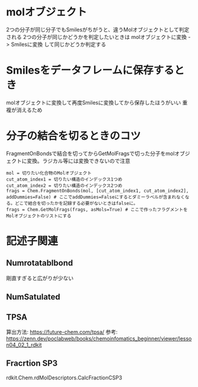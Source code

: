 # molオブジェクト
2つの分子が同じ分子でもSmilesがちがうと、違うMolオブジェクトとして判定される
2つの分子が同じかどうかを判定したいときは
molオブジェクトに変換 -> Smilesに変換
して同じかどうか判定する

# Smilesをデータフレームに保存するとき
molオブジェクトに変換して再度Smilesに変換してから保存したほうがいい
重複が消えるため

# 分子の結合を切るときのコツ
FragmentOnBondsで結合を切ってからGetMolFragsで切った分子をmolオブジェクトに変換。ラジカル等には変換できないので注意
```
mol = 切りたい化合物のMolオブジェクト
cut_atom_index1 = 切りたい構造のインデックス1つめ
cut_atom_index2 = 切りたい構造のインデックス2つめ
frags = Chem.FragmentOnBonds(mol, [cut_atom_index1, cut_atom_index2], addDummies=False) # ここでaddDummies=Falseにするとダミーラベルが含まれなくなる。どこで結合を切ったかを記録する必要がないときはfalseに。
frags = Chem.GetMolFrags(frags, asMols=True) # ここで作ったフラグメントをMolオブジェクトのリストにする
```

# 記述子関連
## Numrotatablbond
剛直すぎると広がりが少ない

## NumSatulated

## TPSA
算出方法: https://future-chem.com/tpsa/ 
参考: https://zenn.dev/poclabweb/books/chemoinfomatics_beginner/viewer/lesson04_02_1_rdkit

## Fracrtion SP3
rdkit.Chem.rdMolDescriptors.CalcFractionCSP3